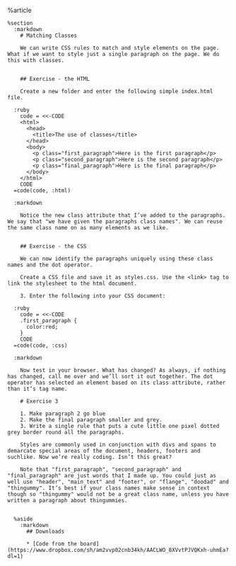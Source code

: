 %article
  
    %section
      :markdown
        # Matching Classes
  
        We can write CSS rules to match and style elements on the page. What if we want to style just a single paragraph on the page. We do this with classes.
  
  
        ## Exercise - the HTML
  
        Create a new folder and enter the following simple index.html file.
  
      :ruby
        code = <<-CODE
        <html>
          <head>
            <title>The use of classes</title>
          </head>
          <body>
            <p class="first_paragraph">Here is the first paragraph</p>
            <p class="second_paragraph">Here is the second paragraph</p>
            <p class="final_paragraph">Here is the final paragraph</p>
          </body>
        </html>
        CODE
      =code(code, :html)
  
      :markdown
  
        Notice the new class attribute that I’ve added to the paragraphs. We say that "we have given the paragraphs class names". We can reuse the same class name on as many elements as we like.
  
  
        ## Exercise - the CSS
  
        We can now identify the paragraphs uniquely using these class names and the dot operator.
  
        Create a CSS file and save it as styles.css. Use the <link> tag to link the stylesheet to the html document.
  
        3. Enter the following into your CSS document:
  
      :ruby
        code = <<-CODE
        .first_paragraph {
          color:red;
        }
        CODE
      =code(code, :css)
  
      :markdown
  
        Now test in your browser. What has changed? As always, if nothing has changed, call me over and we’ll sort it out together. The dot operator has selected an element based on its class attribute, rather than it’s tag name.
  
        # Exercise 3
  
        1. Make paragraph 2 go blue
        2. Make the final paragraph smaller and grey.
        3. Write a single rule that puts a cute little one pixel dotted grey border round all the paragraphs.
  
        Styles are commonly used in conjunction with divs and spans to demarcate special areas of the document, headers, footers and suchlike. Now we’re really coding. Isn’t this great?
  
        Note that "first_paragraph", "second_paragraph" and "final_paragraph" are just words that I made up. You could just as well use "header", "main_text" and "footer", or "flange", "doodad" and "thingummy". It’s best if your class names make sense in context though so "thingummy" would not be a great class name, unless you have written a paragraph about thingummies.
  
  
      %aside
        :markdown
          ## Downloads
  
          * [Code from the board](https://www.dropbox.com/sh/am2vvp02cnb34kh/AACLWO_8XVvtPJVQKxh-uhmEa?dl=1)
  